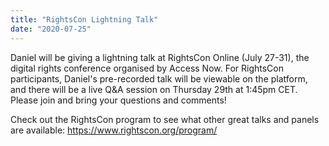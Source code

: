 ```yaml
---
title: "RightsCon Lightning Talk"
date: "2020-07-25"
---
```


Daniel will be giving a lightning talk at RightsCon Online (July 27-31), the digital rights conference organised by Access Now. For RightsCon participants, Daniel's pre-recorded talk will be viewable on the platform, and there will be a live Q&A session on Thursday 29th at 1:45pm CET. Please join and bring your questions and comments!

Check out the RightsCon program to see what other great talks and panels are available: https://www.rightscon.org/program/
